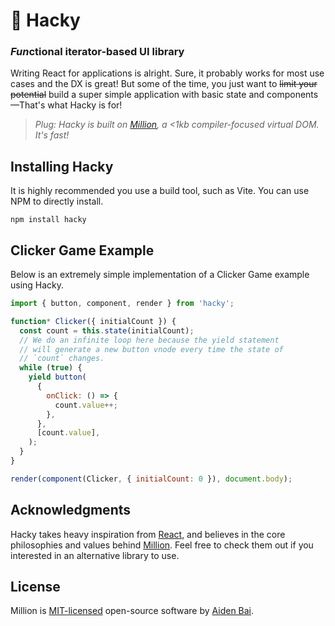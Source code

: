 # 🔧 Hacky

### *Fun*ctional iterator-based UI library

Writing React for applications is alright. Sure, it probably works for most use cases and the DX is great! But some of the time, you just want to ~~limit your potential~~ build a super simple application with basic state and components—That's what Hacky is for!

> _Plug: Hacky is built on [Million](https://github.com/aidenybai/million), a <1kb compiler-focused virtual DOM. It's fast!_

## Installing Hacky

It is highly recommended you use a build tool, such as Vite. You can use NPM to directly install.

```
npm install hacky
```

## Clicker Game Example

Below is an extremely simple implementation of a Clicker Game example using Hacky.

```js
import { button, component, render } from 'hacky';

function* Clicker({ initialCount }) {
  const count = this.state(initialCount);
  // We do an infinite loop here because the yield statement
  // will generate a new button vnode every time the state of
  // `count` changes.
  while (true) {
    yield button(
      {
        onClick: () => {
          count.value++;
        },
      },
      [count.value],
    );
  }
}

render(component(Clicker, { initialCount: 0 }), document.body);
```

## Acknowledgments

Hacky takes heavy inspiration from [React](https://reactjs.org), and believes in the core philosophies and values behind [Million](https://million.js.org). Feel free to check them out if you interested in an alternative library to use.

## License

Million is [MIT-licensed](https://github.com/aidenybai/hacky/blob/master/LICENSE) open-source software by [Aiden Bai](https://github.com/aidenybai).
